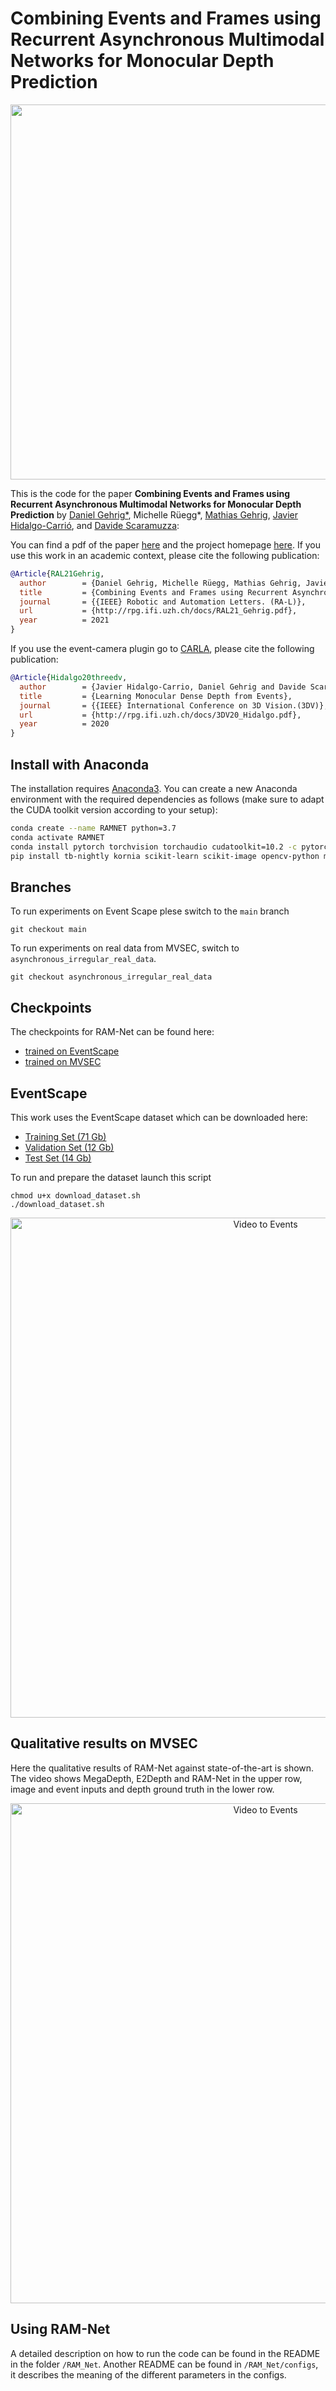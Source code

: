 # Combining Events and Frames using Recurrent Asynchronous Multimodal Networks for Monocular Depth Prediction
<p align="center">
<img src="doc/img/RAM_Net_preview.png" width="600">
</p>

This is the code for the paper **Combining Events and Frames using Recurrent Asynchronous Multimodal Networks for Monocular Depth Prediction** by
[Daniel Gehrig*](https://danielgehrig18.github.io/), Michelle Rüegg*, [Mathias Gehrig](https://magehrig.github.io/), [Javier Hidalgo-Carrió](https://jhidalgocarrio.github.io), and [Davide
Scaramuzza](http://rpg.ifi.uzh.ch/people_scaramuzza.html):

You can find a pdf of the paper
[here](http://rpg.ifi.uzh.ch/docs/RAL21_Gehrig.pdf) and the project homepage [here](http://rpg.ifi.uzh.ch/RAMNet.html). If you use this work in an academic context, please cite the following publication:

```bibtex
@Article{RAL21Gehrig,
  author        = {Daniel Gehrig, Michelle Rüegg, Mathias Gehrig, Javier Hidalgo-Carrio and Davide Scaramuzza},
  title         = {Combining Events and Frames using Recurrent Asynchronous Multimodal Networks for Monocular Depth Prediction},
  journal       = {{IEEE} Robotic and Automation Letters. (RA-L)},
  url           = {http://rpg.ifi.uzh.ch/docs/RAL21_Gehrig.pdf},
  year          = 2021
}
```

If you use the event-camera plugin go to [CARLA](https://carla.readthedocs.io/en/latest/ref_sensors/#dvs-camera), please cite the following publication:

```bibtex
@Article{Hidalgo20threedv,
  author        = {Javier Hidalgo-Carrio, Daniel Gehrig and Davide Scaramuzza},
  title         = {Learning Monocular Dense Depth from Events},
  journal       = {{IEEE} International Conference on 3D Vision.(3DV)},
  url           = {http://rpg.ifi.uzh.ch/docs/3DV20_Hidalgo.pdf},
  year          = 2020
}
```

## Install with Anaconda

The installation requires [Anaconda3](https://www.anaconda.com/distribution/).
You can create a new Anaconda environment with the required dependencies as
follows (make sure to adapt the CUDA toolkit version according to your setup):

```bash
conda create --name RAMNET python=3.7
conda activate RAMNET
conda install pytorch torchvision torchaudio cudatoolkit=10.2 -c pytorch
pip install tb-nightly kornia scikit-learn scikit-image opencv-python matplotlib
```
## Branches

To run experiments on Event Scape plese switch to the `main` branch

    git checkout main
    
To run experiments on real data from MVSEC, switch to `asynchronous_irregular_real_data`.

    git checkout asynchronous_irregular_real_data

## Checkpoints

The checkpoints for RAM-Net can be found here:
* [trained on EventScape](http://rpg.ifi.uzh.ch/data/RAM_Net/checkpoints/ramnet_sim.pth.tar)
* [trained on MVSEC](http://rpg.ifi.uzh.ch/data/RAM_Net/checkpoints/ramnet_sim2real.pth.tar)

## EventScape

This work uses the EventScape dataset which can be downloaded here:

* [Training Set (71 Gb)](http://rpg.ifi.uzh.ch/data/RAM_Net/dataset/Town01-03_train.zip)
* [Validation Set (12 Gb)](http://rpg.ifi.uzh.ch/data/RAM_Net/dataset/Town05_val.zip)
* [Test Set (14 Gb)](http://rpg.ifi.uzh.ch/data/RAM_Net/dataset/Town05_test.zip)

To run and prepare the dataset launch this script

```
chmod u+x download_dataset.sh
./download_dataset.sh
```


<p align="center">
    <img src="doc/event_scape_s01_preview_w.gif" alt="Video to Events" width="800"/>
</p>

## Qualitative results on MVSEC
Here the qualitative results of RAM-Net against state-of-the-art is shown.
The video shows MegaDepth, E2Depth and RAM-Net in the upper row, image and event inputs and depth ground truth in the lower row.


<p align="center">
    <img src="doc/MVESC_Megadepth_E2Depth_AMMNet.gif" alt="Video to Events" width="800"/>
</p>


## Using RAM-Net
A detailed description on how to run the code can be found in the README in the folder `/RAM_Net`. Another README can be found in `/RAM_Net/configs`, it describes the meaning of the different parameters in the configs.
